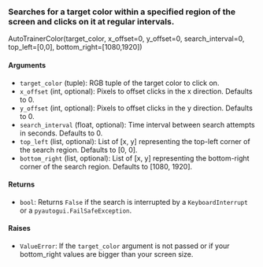 ### Searches for a target color within a specified region of the screen and clicks on it at regular intervals.

AutoTrainerColor(target_color, x_offset=0, y_offset=0, search_interval=0, top_left=[0,0], bottom_right=[1080,1920])

#### Arguments

- `target_color` (tuple): RGB tuple of the target color to click on.
- `x_offset` (int, optional): Pixels to offset clicks in the x direction. Defaults to 0.
- `y_offset` (int, optional): Pixels to offset clicks in the y direction. Defaults to 0.
- `search_interval` (float, optional): Time interval between search attempts in seconds. Defaults to 0.
- `top_left` (list, optional): List of [x, y] representing the top-left corner of the search region. Defaults to [0, 0].
- `bottom_right` (list, optional): List of [x, y] representing the bottom-right corner of the search region. Defaults to [1080, 1920].

#### Returns

- `bool`: Returns `False` if the search is interrupted by a `KeyboardInterrupt` or a `pyautogui.FailSafeException`.

#### Raises

- `ValueError`: If the `target_color` argument is not passed or if your bottom_right values are bigger than your screen size.
